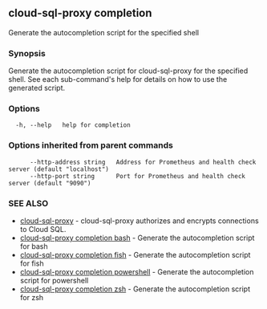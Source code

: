 ## cloud-sql-proxy completion

Generate the autocompletion script for the specified shell

### Synopsis

Generate the autocompletion script for cloud-sql-proxy for the specified shell.
See each sub-command's help for details on how to use the generated script.


### Options

```
  -h, --help   help for completion
```

### Options inherited from parent commands

```
      --http-address string   Address for Prometheus and health check server (default "localhost")
      --http-port string      Port for Prometheus and health check server (default "9090")
```

### SEE ALSO

* [cloud-sql-proxy](cloud-sql-proxy.md)	 - cloud-sql-proxy authorizes and encrypts connections to Cloud SQL.
* [cloud-sql-proxy completion bash](cloud-sql-proxy_completion_bash.md)	 - Generate the autocompletion script for bash
* [cloud-sql-proxy completion fish](cloud-sql-proxy_completion_fish.md)	 - Generate the autocompletion script for fish
* [cloud-sql-proxy completion powershell](cloud-sql-proxy_completion_powershell.md)	 - Generate the autocompletion script for powershell
* [cloud-sql-proxy completion zsh](cloud-sql-proxy_completion_zsh.md)	 - Generate the autocompletion script for zsh

